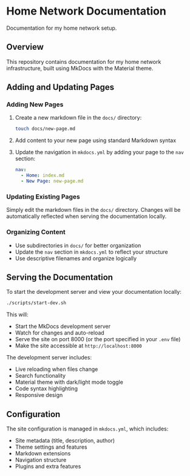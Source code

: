 # Home Network Documentation

Documentation for my home network setup.

## Overview

This repository contains documentation for my home network infrastructure, built using MkDocs with the Material theme.

## Adding and Updating Pages

### Adding New Pages

1. Create a new markdown file in the `docs/` directory:
   ```bash
   touch docs/new-page.md
   ```

2. Add content to your new page using standard Markdown syntax

3. Update the navigation in `mkdocs.yml` by adding your page to the `nav` section:
   ```yaml
   nav:
     - Home: index.md
     - New Page: new-page.md
   ```

### Updating Existing Pages

Simply edit the markdown files in the `docs/` directory. Changes will be automatically reflected when serving the documentation locally.

### Organizing Content

- Use subdirectories in `docs/` for better organization
- Update the `nav` section in `mkdocs.yml` to reflect your structure
- Use descriptive filenames and organize logically

## Serving the Documentation

To start the development server and view your documentation locally:

```bash
./scripts/start-dev.sh
```

This will:
- Start the MkDocs development server
- Watch for changes and auto-reload
- Serve the site on port 8000 (or the port specified in your `.env` file)
- Make the site accessible at `http://localhost:8000`

The development server includes:
- Live reloading when files change
- Search functionality
- Material theme with dark/light mode toggle
- Code syntax highlighting
- Responsive design

## Configuration

The site configuration is managed in `mkdocs.yml`, which includes:
- Site metadata (title, description, author)
- Theme settings and features
- Markdown extensions
- Navigation structure
- Plugins and extra features